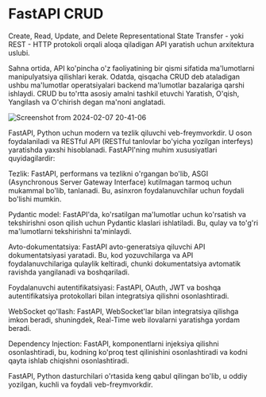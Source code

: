 # FastAPI CRUD 
Create, Read, Update, and Delete
Representational State Transfer - yoki REST - HTTP protokoli orqali aloqa qiladigan API yaratish uchun arxitektura uslubi.

Sahna ortida, API ko'pincha o'z faoliyatining bir qismi sifatida ma'lumotlarni manipulyatsiya qilishlari kerak. Odatda, qisqacha CRUD deb ataladigan ushbu ma'lumotlar operatsiyalari backend ma'lumotlar bazalariga qarshi ishlaydi. CRUD bu to'rtta asosiy amalni tashkil etuvchi Yaratish, O'qish, Yangilash va O'chirish degan ma'noni anglatadi.


![Screenshot from 2024-02-07 20-41-06](https://github.com/themusharraf/FastApi-CRUD/assets/122869450/70013e4f-fdf0-48d4-8c93-0c19cb1ace8e)









FastAPI, Python uchun modern va tezlik qiluvchi veb-freymvorkdir. U oson foydalaniladi va RESTful API (RESTful tanlovlar bo'yicha yozilgan interfeys) yaratishda yaxshi hisoblanadi. FastAPI'ning muhim xususiyatlari quyidagilardir:

Tezlik: FastAPI, performans va tezlikni o'rgangan bo'lib, ASGI (Asynchronous Server Gateway Interface) kutilmagan tarmoq uchun mukammal bo'lib, tanlanadi. Bu, asinxron foydalanuvchilar uchun foydali bo'lishi mumkin.

Pydantic model: FastAPI'da, ko'rsatilgan ma'lumotlar uchun ko'rsatish va tekshirishni oson qilish uchun Pydantic klaslari ishlatiladi. Bu, qulay va to'g'ri ma'lumotlarni tekshirishni ta'minlaydi.

Avto-dokumentatsiya: FastAPI avto-generatsiya qiluvchi API dokumentatsiyasi yaratadi. Bu, kod yozuvchilarga va API foydalanuvchilariga qulaylik keltiradi, chunki dokumentatsiya avtomatik ravishda yangilanadi va boshqariladi.

Foydalanuvchi autentifikatsiyasi: FastAPI, OAuth, JWT va boshqa autentifikatsiya protokollari bilan integratsiya qilishni osonlashtiradi.

WebSocket qo'llash: FastAPI, WebSocket'lar bilan integratsiya qilishga imkon beradi, shuningdek, Real-Time web ilovalarni yaratishga yordam beradi.

Dependency Injection: FastAPI, komponentlarni injeksiya qilishni osonlashtiradi, bu, kodning ko'proq test qilinishini osonlashtiradi va kodni qayta ishlab chiqishni osonlashtiradi.

FastAPI, Python dasturchilari o'rtasida keng qabul qilingan bo'lib, u oddiy yozilgan, kuchli va foydali veb-freymvorkdir.

